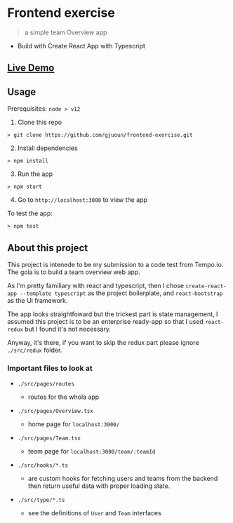 # Frontend exercise

> a simple team Overview app

- Build with Create React App with Typescript

## [Live Demo](https://frontend-exercise-jun.vercel.app/)

## Usage

Prerequisites: `node > v12 `

1. Clone this repo

```shell
> git clone https://github.com/gjuoun/frontend-exercise.git
```

2. Install dependencies

```
> npm install
```

3. Run the app

```
> npm start
```

4. Go to `http://localhost:3000` to view the app

To test the app:

```
> npm test
```

## About this project

This project is intenede to be my submission to a code test from Tempo.io. The gola is to build a team overview web app.

As I'm pretty familiary with react and typescript, then I chose `create-react-app --template typescript` as the project boilerplate, and `react-bootstrap` as the UI framework.

The app looks straightfoward but the trickest part is state management, I assumed this project is to be an enterprise ready-app so that I used `react-redux` but I found it's not necessary.

Anyway, it's there, if you want to skip the redux part please ignore `./src/redux` folder.

### Important files to look at

- `./src/pages/routes`

  - routes for the whola app

- `./src/pages/Overview.tsx`

  - home page for `localhost:3000/`

- `./src/pages/Team.tsx`

  - team page for `localhost:3000/team/:teamId`

- `./src/hooks/*.ts`

  - are custom hooks for fetching users and teams from the backend then return useful data with proper loading state.

- `./src/type/*.ts`
  - see the definitions of `User` and `Team` interfaces
